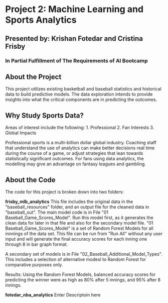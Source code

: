# Project 2:  Machine Learning and Sports Analytics
## Presented by:  Krishan Fotedar and Cristina Frisby
### In Partial Fulfillment of The Requirements of AI Bootcamp

## About the Project
This project utilizes existing basketball and baseball statistics and historical
data to build predictive models.  The data exploration intends to provide insights
into what the critical components are in predicting the outcomes.

## Why Study Sports Data?
Areas of interest include the following:
    1. Professional
    2. Fan Interests
    3. Global Impacts

Professional sports is a multi-billion dollar global industry.  Coaching staff
that understand the use of analytics can make better decisions real time during
the course of a game, or adjust strategies that lean towards statistically
significant outcomes.  For fans using data analytics, the modelling may give an
advantage on fantasy leagues and gambling. 

## About the Code
The code for this project is broken down into two folders:

**frisby_mlb_analytics**
This file includes the original data in the "baseball_resources" folder, and an
output file for the cleaned data in "baseball_out".
The main model code is in File "01 Baseball_Game_Scores_Model".  Run this model 
first, as it generates the clean data for later in that file and also for the
secondary model file.
"01 Baseball_Game_Scores_Model" is a set of Random Forest Models for all innnings 
of the data set.  This file can be run from "Run All" without any user input and 
will generate the final accuracy scores for each inning one through 8 in bar 
graph format.

A secondary set of models is in File "02_Baseball_Additional_Model_Types".  This
includes a selection of alternative modesl to Random Forest for comparative
purposes only.

Results:  Using the Random Forest Models, balanced accuracy scores for predicting
the winner were as high as 80% after 5 innings, and 95% after 8 innings.


**fotedar_nba_analytics**
Enter Descriptoin here



